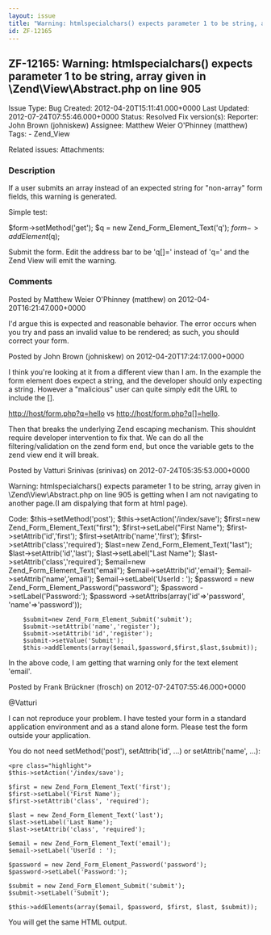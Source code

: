 ```yaml
---
layout: issue
title: "Warning: htmlspecialchars() expects parameter 1 to be string, array given in \Zend\View\Abstract.php on line 905"
id: ZF-12165
---
```


ZF-12165: Warning: htmlspecialchars() expects parameter 1 to be string, array given in \\Zend\\View\\Abstract.php on line 905 
------------------------------------------------------------------------------------------------------------------------------

 Issue Type: Bug Created: 2012-04-20T15:11:41.000+0000 Last Updated: 2012-07-24T07:55:46.000+0000 Status: Resolved Fix version(s): 
 Reporter:  John Brown (johniskew)  Assignee:  Matthew Weier O'Phinney (matthew)  Tags: - Zend\_View
 
 Related issues: 
 Attachments: 
### Description

If a user submits an array instead of an expected string for "non-array" form fields, this warning is generated.

Simple test:

$form->setMethod('get'); $q = new Zend\_Form\_Element\_Text('q'); $form->addElement($q);

Submit the form. Edit the address bar to be 'q[]=' instead of 'q=' and the Zend View will emit the warning.

 

 

### Comments

Posted by Matthew Weier O'Phinney (matthew) on 2012-04-20T16:21:47.000+0000

I'd argue this is expected and reasonable behavior. The error occurs when you try and pass an invalid value to be rendered; as such, you should correct your form.

 

 

Posted by John Brown (johniskew) on 2012-04-20T17:24:17.000+0000

I think you're looking at it from a different view than I am. In the example the form element does expect a string, and the developer should only expecting a string. However a "malicious" user can quite simply edit the URL to include the [].

<http://host/form.php?q=hello> vs [http://host/form.php?q[]=hello](http://host/form.php?q%5B%5D=hello).

Then that breaks the underlying Zend escaping mechanism. This shouldnt require developer intervention to fix that. We can do all the filtering/validation on the zend form end, but once the variable gets to the zend view end it will break.

 

 

Posted by Vatturi Srinivas (srinivas) on 2012-07-24T05:35:53.000+0000

Warning: htmlspecialchars() expects parameter 1 to be string, array given in \\Zend\\View\\Abstract.php on line 905 is getting when I am not navigating to another page.(I am dispalying that form at html page).

Code: $this->setMethod('post'); $this->setAction('/index/save'); $first=new Zend\_Form\_Element\_Text("first"); $first->setLabel("First Name"); $first->setAttrib('id','first'); $first->setAttrib('name','first'); $first->setAttrib('class','required'); $last=new Zend\_Form\_Element\_Text("last"); $last->setAttrib('id','last'); $last->setLabel("Last Name"); $last->setAttrib('class','required'); $email=new Zend\_Form\_Element\_Text("email"); $email->setAttrib('id','email'); $email->setAttrib('name','email'); $email->setLabel('UserId : '); $password = new Zend\_Form\_Element\_Password("password"); $password ->setLabel('Password:'); $password ->setAttribs(array('id'=>'password', 'name'=>'password'));

 
        $submit=new Zend_Form_Element_Submit('submit');
        $submit->setAttrib('name','register');
        $submit->setAttrib('id','register');
        $submit->setValue('Submit');
        $this->addElements(array($email,$password,$first,$last,$submit));


In the above code, I am getting that warning only for the text element 'email'.

 

 

Posted by Frank Brückner (frosch) on 2012-07-24T07:55:46.000+0000

@Vatturi

I can not reproduce your problem. I have tested your form in a standard application environment and as a stand alone form. Please test the form outside your application.

You do not need setMethod('post'), setAttrib('id', …) or setAttrib('name', …):

 
    <pre class="highlight">
    $this->setAction('/index/save');
    
    $first = new Zend_Form_Element_Text('first');
    $first->setLabel('First Name');
    $first->setAttrib('class', 'required');
    
    $last = new Zend_Form_Element_Text('last');
    $last->setLabel('Last Name');
    $last->setAttrib('class', 'required');
    
    $email = new Zend_Form_Element_Text('email');
    $email->setLabel('UserId : ');
    
    $password = new Zend_Form_Element_Password('password');
    $password->setLabel('Password:');
    
    $submit = new Zend_Form_Element_Submit('submit');
    $submit->setLabel('Submit');
    
    $this->addElements(array($email, $password, $first, $last, $submit));


You will get the same HTML output.

 

 